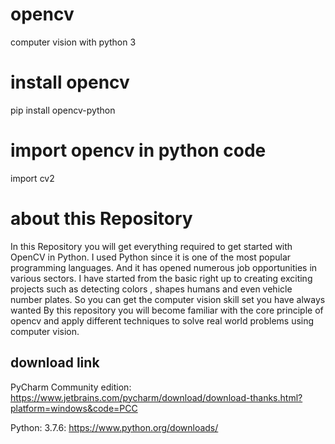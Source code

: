 # opencv
computer vision with python 3

# install opencv
pip install opencv-python

# import opencv in python code
import cv2

# about this Repository
In this Repository you will get everything required to get started with OpenCV in Python. I used Python since it is one of the most popular programming languages. And it  has opened numerous job opportunities in various sectors. I have started from the basic right up to creating exciting projects such as detecting colors , shapes humans and even vehicle number plates. So you can get the computer vision skill set you have always wanted By this repository you will become familiar with the core principle of opencv and apply different techniques to solve real world problems using computer vision. 

## download link
PyCharm Community edition: https://www.jetbrains.com/pycharm/download/download-thanks.html?platform=windows&code=PCC

Python: 3.7.6: https://www.python.org/downloads/
